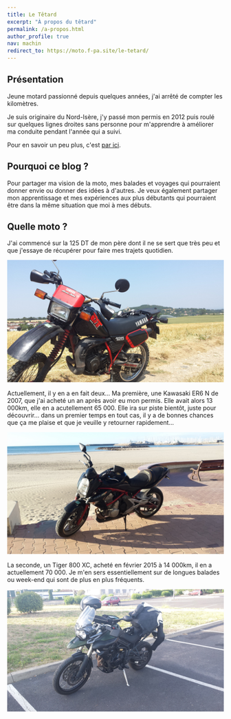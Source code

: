 ```yaml
---
title: Le Têtard
excerpt: "À propos du têtard"
permalink: /a-propos.html
author_profile: true
nav: machin
redirect_to: https://moto.f-pa.site/le-tetard/
---
```


## Présentation
Jeune motard passionné depuis quelques années, j'ai arrêté de compter les kilomètres.

Je suis originaire du Nord-Isère, j'y passé mon permis en 2012 puis roulé sur quelques lignes droites sans personne
pour m'apprendre à améliorer ma conduite pendant l'année qui a suivi.

Pour en savoir un peu plus, c'est [par ici](/qui-est-le-tetard).

## Pourquoi ce blog ?

Pour partager ma vision de la moto, mes balades et voyages qui pourraient donner envie
ou donner des idées à d'autres. Je veux également partager mon apprentissage et mes expériences
aux plus débutants qui pourraient être dans la même situation que moi à mes débuts.

## Quelle moto ?
J'ai commencé sur la 125 DT de mon père dont il ne se sert que très peu et que j'essaye de récupérer
pour faire mes trajets quotidien.

![Yamaha 125 DT](/assets/images/a-propos/yamaha.jpg)

Actuellement, il y en a en fait deux… Ma première, une Kawasaki ER6 N de 2007,
que j'ai acheté un an après avoir eu mon permis. Elle avait alors 13 000km, elle en a acutellement
65 000. Elle ira sur piste bientôt, juste pour découvrir… dans un premier temps en tout cas,
il y a de bonnes chances que ça me plaise et que je veuille y retourner rapidement…

![Kawasaki ER6 N](/assets/images/a-propos/kawasaki.jpg)

La seconde, un Tiger 800 XC, acheté en février 2015 à 14 000km, il en a actuellement 70 000.
 Je m'en sers essentiellement sur de longues balades ou week-end qui sont de
 plus en plus fréquents.

![Triumph Tiger 800 XC](/assets/images/a-propos/triumph.jpg)
